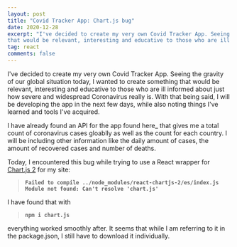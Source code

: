 ```yaml
---
layout: post
title: "Covid Tracker App: Chart.js bug"
date: 2020-12-28
excerpt: "I've decided to create my very own Covid Tracker App. Seeing the gravity of our global situation today, I wanted to create something 
that would be relevant, interesting and educative to those who are ill informed about just how severe and widespread Coronavirus really is..."
tag: react
comments: false
---
```


I've decided to create my very own Covid Tracker App. Seeing the gravity of our global situation today, I wanted to create something 
that would be relevant, interesting and educative to those who are ill informed about just how severe and widespread Coronavirus really is. With that being said,
I will be developing the app in the next few days, while also noting things I've learned and tools I've acquired.

I have already found an API for the app found here_ that gives me a total count of coronavirus cases gloablly as well as the count for each country. I will
be including other information like the daily amount of cases, the amount of recovered cases and number of deaths. 

Today, I encountered this bug while trying to use a React wrapper for [Chart.js 2](https://www.chartjs.org/docs/latest/) for my site: 

>**`Failed to compile ../node_modules/react-chartjs-2/es/index.js Module not found: Can't resolve 'chart.js'`**

I have found that with 


> **`npm i chart.js`** 

everything worked smoothly after. It seems that while I am referring to it in the package.json, I still have to download it
individually. 
